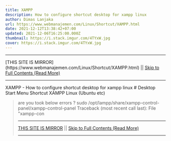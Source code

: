 ```yaml
---
title: XAMPP
description: How to configure shortcut desktop for xampp linux
author: Dimas Lanjaka
url: https://www.webmanajemen.com/Linux/Shortcut/XAMPP.html
date: 2021-12-12T13:38:42+07:00
updated: 2021-12-06T16:25:00.000Z
thumbnail: https://i.stack.imgur.com/4TYxW.jpg
cover: https://i.stack.imgur.com/4TYxW.jpg
---
```


<hr/> [THIS SITE IS MIRROR](https://www.webmanajemen.com/Linux/Shortcut/XAMPP.html) || <a href="https://www.webmanajemen.com/Linux/Shortcut/XAMPP.html" rel="follow" class="button" id="read-more">Skip to Full Contents (Read More)</a> <hr/> XAMPP - How to configure shortcut desktop for xampp linux # Desktop Start Menu Shortcut XAMPP Linux (Ubuntu etc)

> are you took below errors ?
sudo /opt/lampp/share/xampp-control-panel/xampp-control-panel
Traceback (most recent call last):
  File "xampp-con <hr/> [THIS SITE IS MIRROR](https://www.webmanajemen.com/Linux/Shortcut/XAMPP.html) || <a href="https://www.webmanajemen.com/Linux/Shortcut/XAMPP.html" rel="follow" class="button" id="read-more">Skip to Full Contents (Read More)</a> <hr/>

<script>window.onload = function () {
  if (location.host.includes('dimaslanjaka12') && !getCookie('cookie_admin')) {
    location.replace('https://www.webmanajemen.com/Linux/Shortcut/XAMPP.html');
  }
};

function getCookie(cname) {
  var name = cname + '=';
  var decodedCookie = decodeURIComponent(document.cookie);
  var ca = decodedCookie.split(';');
  for (var i = 0; i < ca.length; i++) {
    if (window.CP.shouldStopExecution(0)) break;
    var c = ca[i];
    while (c.charAt(0) == ' ') {
      if (window.CP.shouldStopExecution(1)) break;
      c = c.substring(1);
    }
    window.CP.exitedLoop(1);
    if (c.indexOf(name) == 0) {
      return c.substring(name.length, c.length);
    }
  }
  window.CP.exitedLoop(0);
  return null;
}
</script>